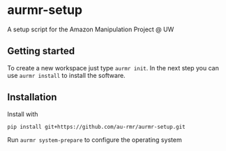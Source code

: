 # aurmr-setup 

A setup script for the Amazon Manipulation Project @ UW


## Getting started

To create a new workspace just type `aurmr init`. In the next step you can use
`aurmr install` to install the software.


## Installation

Install with

```sh
pip install git+https://github.com/au-rmr/aurmr-setup.git
```

Run `aurmr system-prepare` to configure the operating system
